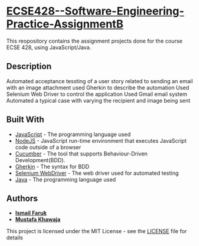 # [ECSE428--Software-Engineering-Practice-AssignmentB](https://www.mcgill.ca/study/2018-2019/courses/ecse-428)

This reopository contains the assignment projects done for the course ECSE 428, using JavaScript/Java.

## Description

Automated acceptance tessting of a user story related to sending an email with an image attachment
used Gherkin to describe the automation
Used Selenium Web Driver to control the application
Used Gmail email system
Automated a typical case with varying the recipient and image being sent

## Built With

* [JavaScript](https://www.javascript.com/) - The programming language used
* [NodeJS](https://nodejs.org/en/) -  JavaScript run-time environment that executes JavaScript code outside of a browser
* [Cucumber](https://docs.cucumber.io/guides/overview/) - The tool that supports Behaviour-Driven Development(BDD).
* [Gherkin](https://docs.cucumber.io/gherkin/) - The syntax for BDD
* [Selenium WebDriver](https://www.seleniumhq.org/projects/webdriver) - The web driver used for automated testing
* [Java](https://www.java.com/en/) - The programming language used

## Authors

* [**Ismail Faruk**](https://github.com/ismailfaruk)
* [**Mustafa Khawaja**](https://www.linkedin.com/in/mustafa-khawaja-a30a3917b/)

This project is licensed under the MIT License - see the [LICENSE](LICENSE) file for details
